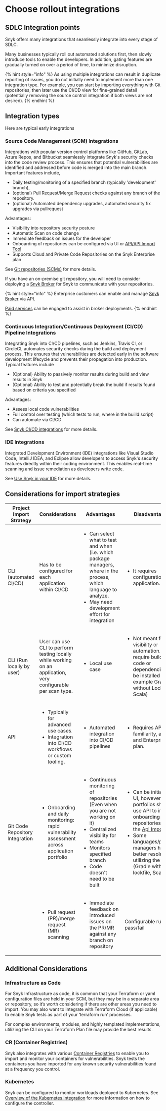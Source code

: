 # Choose rollout integrations

## **SDLC Integration points**

Snyk offers many integrations that seamlessly integrate into every stage of SDLC.&#x20;

Many businesses typically roll out automated solutions first, then slowly introduce tools to enable the developers. In addition, gating features are gradually turned on over a period of time, to minimize disruption.

{% hint style="info" %}
As using multiple integrations can result in duplicate reporting of issues, you do not initially need to implement more than one integration type. For example, you can start by importing everything with Git repositories, then later use the CI/CD view for fine-grained detail (potentially removing the source control integration if both views are not desired).
{% endhint %}

## Integration types

Here are typical early integrations

### Source Code Management (SCM) Integrations

Integrations with popular version control platforms like GitHub, GitLab, Azure Repos, and Bitbucket seamlessly integrate Snyk's security checks into the code review process. This ensures that potential vulnerabilities are identified and addressed before code is merged into the main branch. Important features include,&#x20;

* Daily testing/monitoring of a specified branch (typically 'development' branch),&#x20;
* (optional) Pull Request/Merge Request checks against any branch of the repository.
* (optional) Automated dependency upgrades, automated security fix upgrades via pullrequest

Advantages:

* Visibility into repository security posture
* Automatic Scan on code change
* Immediate feedback on issues for the developer
* Onboarding of repositories can be configured via UI or [API/API Import Tool](https://docs.snyk.io/snyk-api-info/other-tools/tool-snyk-api-import)
* Supports Cloud and Private Code Repositories on the Snyk Enterprise plan

See [Git repositories (SCMs)](../../../integrations/git-repository-scm-integrations/) for more details.

If you have an on-premise git repository, you will need to consider deploying a [Snyk Broker](https://docs.snyk.io/snyk-admin/snyk-broker) for Snyk to communicate with your repositories.

{% hint style="info" %}
Enterprise customers can enable and manage [Snyk Broker](https://docs.snyk.io/enterprise-setup/snyk-broker) via API.&#x20;

[Paid services](https://docs.snyk.io/more-info/snyk-terms-of-support-and-services-glossary) can be engaged to assist in broker deployments.
{% endhint %}

### Continuous Integration/Continuous Deployment (CI/CD) Pipeline Integrations

Integrating Snyk into CI/CD pipelines, such as Jenkins, Travis CI, or CircleCI, automates security checks during the build and deployment process. This ensures that vulnerabilities are detected early in the software development lifecycle and prevents their propagation into production. Typical features include

* (Optional) Ability to passively monitor results during build and view results in Snyk
* (Optional) Ability to test and potentially break the build if results found based on criteria you specified

Advantages:

* Assess local code vulnerabilities
* Full control over testing (which tests to run, where in the builld script)
* Can automate via CI/CD

See [Snyk CI/CD integrations](../../../integrations/snyk-ci-cd-integrations/) for more details.

### IDE Integrations

Integrated Development Environment (IDE) integrations like Visual Studio Code, IntelliJ IDEA, and Eclipse allow developers to access Snyk's security features directly within their coding environment. This enables real-time scanning and issue remediation as developers write code.&#x20;

See [Use Snyk in your IDE](../../../integrations/ide-tools/) for more details.

## Considerations for import strategies&#x20;

<table><thead><tr><th width="200">Project Import Strategy</th><th>Considerations</th><th>Advantages</th><th>Disadvantages</th></tr></thead><tbody><tr><td>CLI (automated CI/CD)</td><td>Has to be configured for each application within CI/CD</td><td><ul><li>Can select what to test and when (i.e. which package managers, where in the process, which language to analyze.</li><li>May need development effort for integration</li></ul></td><td><ul><li>It requires configuration per application.</li></ul></td></tr><tr><td>CLI (Run locally by user)</td><td>User can use CLI to perform testing locally while working on an application, very configurable per scan type.</td><td><ul><li>Local use case</li></ul></td><td><ul><li>Not meant for visibility or automation. Can require buildable code or dependencies to be installed (For example Gradle without Lockfile, Scala)</li></ul></td></tr><tr><td>API</td><td><ul><li>Typically for advanced use cases.</li><li>Integration into CI/CD workflows or custom tooling. </li></ul></td><td><ul><li>Automated integration into CI/CD pipelines</li></ul></td><td><ul><li>Requires API familiarity, access and Enterprise plan.</li></ul></td></tr><tr><td>Git Code Repository Integration</td><td><ul><li>Onboarding and daily monitoring: rapid vulnerability assessment across application portfolio</li></ul></td><td><p></p><ul><li>Continuous monitoring of repositories (Even when you are not working on it)</li><li> Centralized visibility for teams</li><li>Monitors specified branch</li><li>Code doesn't need to be built</li></ul></td><td><ul><li>Can be initiated via UI, however larger portfolios should use API to initiate onboarding of repositories using the <a href="https://docs.snyk.io/snyk-api/other-tools/tool-snyk-api-import">Api Import Tool</a></li><li>Some languages/package managers have better resolution utilizing the CLI (Gradle without lockfile, Scala)</li></ul></td></tr><tr><td></td><td><ul><li>Pull request (PR)/merge request (MR)  scanning</li></ul></td><td><ul><li>Immediate feedback on introduced issues on the PR/MR against any branch on repository</li></ul></td><td>Configurable rules for pass/fail</td></tr></tbody></table>

## Additional Considerations

### Infrastructure as Code

For Snyk Infrastructure as code, it is common that your Terraform or yaml configuration files are held in your SCM, but they may be in a separate area or repository, so it’s worth considering if there are other areas you need to import. You may also want to integrate with Terraform Cloud (if applicable) to enable Snyk tests as part of your ‘terraform run’ processes.

For complex environments, modules, and highly templated implementations, utilizing the CLI on your Terraform Plan file may provide the best results.

### CR (Container Registries)

Snyk also integrates with various [Container Registries](../../../scan-containers/snyk-container-integrations/) to enable you to import and monitor your containers for vulnerabilities. Snyk tests the containers you have imported for any known security vulnerabilities found at a frequency you control.

### Kubernetes

Snyk can be configured to monitor workloads deployed to Kubernetes. See [Overview of the Kubernetes integration](https://docs.snyk.io/scan-applications/snyk-container/kubernetes-integration/overview-of-the-kubernetes-integration) for more information on how to configure the controller.

